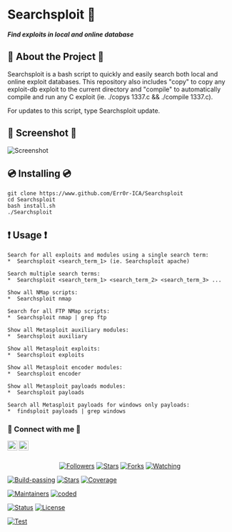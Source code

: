 # Searchsploit 🔎
**<i>Find exploits in local and online database**</i>

## 📒 About the Project 📒
Searchsploit is a bash script to quickly and easily search both local and online exploit databases. This repository also includes "copy" to copy any exploit-db exploit to the current directory and "compile" to automatically compile and run any C exploit (ie. ./copys 1337.c && ./compile 1337.c).

For updates to this script, type Searchsploit update.

## 📸 Screenshot 📸
![Screenshot](https://i.postimg.cc/PrnjCZs2/20201127-035811.jpg)

## 💿 Installing 💿
```
git clone https://www.github.com/Err0r-ICA/Searchsploit
cd Searchsploit 
bash install.sh
./Searchsploit
```

## ❗ Usage ❗
```
Search for all exploits and modules using a single search term:
*  Searchsploit <search_term_1> (ie. Searchsploit apache)

Search multiple search terms:
*  Searchsploit <search_term_1> <search_term_2> <search_term_3> ...

Show all NMap scripts:
*  Searchsploit nmap 

Search for all FTP NMap scripts:
*  Searchsploit nmap | grep ftp

Show all Metasploit auxiliary modules:
*  Searchsploit auxiliary

Show all Metasploit exploits:
*  Searchsploit exploits

Show all Metasploit encoder modules:
*  Searchsploit encoder

Show all Metasploit payloads modules:
*  Searchsploit payloads

Search all Metasploit payloads for windows only payloads:
*  findsploit payloads | grep windows
```

### 👤 Connect with me 👤
<a href="https://github.com/Err0r-ICA"><img align="left" alt="codeSTACKr | Github" width="22px" src="https://cdn.jsdelivr.net/npm/simple-icons@v3/icons/github.svg" /></a>
<a href="https://t.me/https://t.me/hacking1337stuff"><img align="left" alt="codeSTACKr | Telegram" width="22px" src="https://cdn.jsdelivr.net/npm/simple-icons@v3/icons/telegram.svg" /></a>

<br><br><p align="center">
<a href="https://github.com/Err0r-ICA/followers"><img title="Followers" src="https://img.shields.io/github/followers/lovehacker404?color=blue&style=flat-square"></a>
<a href="https://github.com/Err0r-ICA/World/stargazers/"><img title="Stars" src="https://img.shields.io/github/stars/lovehacker404/World?color=red&style=flat-square"></a>
<a href="https://github.com/Err0r-ICA/World/network/members"><img title="Forks" src="https://img.shields.io/github/forks/lovehacker404/World?color=red&style=flat-square"></a>
<a href="https://github.com/Err0r-ICA/World/watchers"><img title="Watching" src="https://img.shields.io/github/watchers/lovehacker404/World?label=Watchers&color=blue&style=flat-square"></a>
</p>

[![Build-passing](https://img.shields.io/badge/build-passing-red.svg?style=plastic)](https://github.com/Err0r-ICA/SpeedTest/issues) [![Stars](https://img.shields.io/open-vsx/stars/Redhat/Java.svg?style=plastic&color=orange)](https://github.com/Err0r-ICA/SpeedTest/issues) [![Coverage](https://img.shields.io/azure-devops/coverage/Swellaby/Opensource/25?color=yellow&style=plastic)](https://github.com/Err0r-ICA/SpeedTest/issues)

[![Maintainers](https://img.shields.io/badge/mainteiners-HackBoyz-green.svg?style=plastic)](https://github.com/Err0r-ICA/SpeedTest/issues) [![coded](https://img.shields.io/badge/coded%20in-bash-mintgreen.svg?style=plastic)](https://github.com/Err0r-ICA/SpeedTest/issues)

[![Status](https://img.shields.io/badge/code%20status-encrypted-cyan.svg?style=plastic)](https://github.com/Err0r-ICA/SpeedTest/issues) [![License](https://img.shields.io/badge/license-MIT-blueviolet.svg?style=plastic)](https://github.com/Err0r-ICA/SpeedTest/issues)

[![Test](https://img.shields.io/badge/tested%20on-Termux,%20Kali%20Linux,%20Ubuntu,%20Parrot%20OS,%20Debian,%20ANDRAX%20Mobile-%23ff69b4.svg?style=plastic)](https://github.com/Err0r-ICA/SpeedTest/issues)
 
